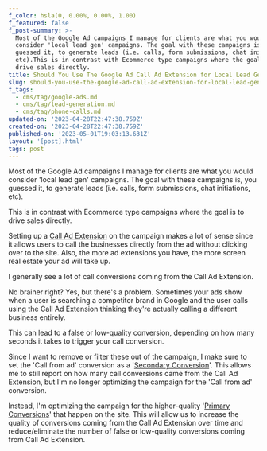 ```yaml
---
f_color: hsla(0, 0.00%, 0.00%, 1.00)
f_featured: false
f_post-summary: >-
  Most of the Google Ad campaigns I manage for clients are what you would
  consider 'local lead gen' campaigns. The goal with these campaigns is, you
  guessed it, to generate leads (i.e. calls, form submissions, chat initiations,
  etc).This is in contrast with Ecommerce type campaigns where the goal is to
  drive sales directly.
title: Should You Use The Google Ad Call Ad Extension for Local Lead Gen Campaigns?
slug: should-you-use-the-google-ad-call-ad-extension-for-local-lead-gen-campaigns
f_tags:
  - cms/tag/google-ads.md
  - cms/tag/lead-generation.md
  - cms/tag/phone-calls.md
updated-on: '2023-04-28T22:47:38.759Z'
created-on: '2023-04-28T22:47:38.759Z'
published-on: '2023-05-01T19:03:13.631Z'
layout: '[post].html'
tags: post
---
```


Most of the Google Ad campaigns I manage for clients are what you would consider 'local lead gen' campaigns. The goal with these campaigns is, you guessed it, to generate leads (i.e. calls, form submissions, chat initiations, etc).

This is in contrast with Ecommerce type campaigns where the goal is to drive sales directly.

Setting up a [Call Ad Extension](https://support.google.com/google-ads/answer/2453991?hl=en&ref=freak.marketing) on the campaign makes a lot of sense since it allows users to call the businesses directly from the ad without clicking over to the site. Also, the more ad extensions you have, the more screen real estate your ad will take up.

I generally see a lot of call conversions coming from the Call Ad Extension.

No brainer right? Yes, but there's a problem. Sometimes your ads show when a user is searching a competitor brand in Google and the user calls using the Call Ad Extension thinking they're actually calling a different business entirely.

This can lead to a false or low-quality conversion, depending on how many seconds it takes to trigger your call conversion.

Since I want to remove or filter these out of the campaign, I make sure to set the 'Call from ad' conversion as a '[Secondary Conversion](https://support.google.com/google-ads/answer/11461796?hl=en&ref=freak.marketing)'. This allows me to still report on how many call conversions came from the Call Ad Extension, but I'm no longer optimizing the campaign for the 'Call from ad' conversion.

Instead, I'm optimizing the campaign for the higher-quality '[Primary Conversions](https://support.google.com/google-ads/answer/11461796?hl=en&ref=freak.marketing)' that happen on the site. This will allow us to increase the quality of conversions coming from the Call Ad Extension over time and reduce/eliminate the number of false or low-quality conversions coming from Call Ad Extension.
